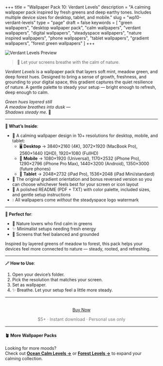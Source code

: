 +++
title = "Wallpaper Pack 10: Verdant Levels"
description = "A calming wallpaper pack inspired by fresh greens and deep earthy tones. Includes multiple device sizes for desktop, tablet, and mobile."
slug = "wp10-verdant-levels"
type = "page"
draft = false
keywords = [
  "green wallpapers", "desktop wallpaper pack", "calm wallpapers",
  "verdant wallpapers", "digital wallpapers", "steadyspace wallpapers",
  "nature inspired wallpapers", "phone wallpapers", "tablet wallpapers",
  "gradient wallpapers", "forest green wallpapers"
]
+++

![Verdant Levels Preview](/images/wp10-verdant-levels/verdantlevelscover.png)

> 🍃 Let your screens breathe with the calm of nature.

<i>Verdant Levels</i> is a wallpaper pack that layers soft mint, meadow green, and deep forest hues. Designed to bring a sense of growth, freshness, and grounding to your digital space, this gradient captures the quiet resilience of nature. A gentle palette to steady your setup — bright enough to refresh, deep enough to calm.

<i>Green hues layered still<br>
A meadow breathes into dusk —<br>
Shadows steady me.</i> 🍃

---

<div class="highlight-box">

**📂 What’s Inside**:

- 🍃 A calming wallpaper design in 10+ resolutions for desktop, mobile, and tablet:
  - 🖥 **Desktop** → 3840×2160 (4K), 3072×1920 (MacBook Pro), 2560×1440 (QHD), 1920×1080 (FullHD)
  - 📱 **Mobile** → 1080×1920 (Universal), 1170×2532 (iPhone Pro), 1290×2796 (iPhone Pro Max), 1440×3200 (Android), 1350×3000 (future phones)
  - 📱 **Tablet** → 2048×2732 (iPad Pro), 1536×2048 (iPad Mini/standard)
- 🔄 The original gradient orientation and bonus reversed version so you can choose whichever feels best for your screen or icon layout
- 📄 A polished README (PDF + TXT) with color palette, included sizes, and gentle setup instructions
- 💧 All wallpapers come _without_ the steadyspace logo watermark</div>

---
 
<div class="highlight-box">

**💚 Perfect for**:

- 🌱 Nature lovers who find calm in greens
- ✨ Minimalist setups needing fresh energy
- 🌳 Screens that feel balanced and grounded

Inspired by layered greens of meadow to forest, this pack helps your devices feel more connected to nature — steady, rooted, and refreshing.</div>

---

<div class="highlight-box">

**🪄 How to Use**:

1. Open your device’s folder.
2. Pick the resolution that matches your screen.
3. Set as wallpaper.
4. ✨ Breathe. Let your setup feel a little more steady. </div>

---  

<div style="text-align: center; margin-top: 2rem;">
  <a href="https://payhip.com/b/Liwpm" class="payhip-buy-button" data-theme="blue" data-product="Liwpm">Buy Now</a>
  <p style="font-size: 0.9rem; color: #777;">$5+ · Instant download · Personal use only</p>
</div>

---

#### 🪴 More Wallpaper Packs  
Looking for more moods?  
Check out [**Ocean Calm Levels →**](/wp04-ocean-calm-levels) or [**Forest Levels →**](/wp05-forest-levels) to expand your calming collection.  
